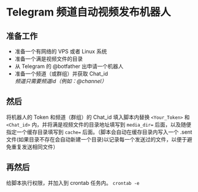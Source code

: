 # Telegram 频道自动视频发布机器人
## 准备工作
- 准备一个有网络的 VPS 或者 Linux 系统
- 准备一个满是视频文件的目录
- 从 Telegram 的 @botfather 出申请一个机器人
- 准备一个频道（或群组）并获取 Chat_id  
*频道只需要频道id（例如：@channel）*

## 然后
将机器人的 Token 和频道（群组）的 Chat_id 填入脚本内替换 `<Your_Token>` 和 `<Chat_id>` 内，并将满是视频文件的目录地址填写到 `media_dir=` 后面，以及随便指定一个缓存目录填写到 `cache=` 后面。（脚本会自动在缓存目录内写入一个 .sent 文件(如果目录不存在会自动新建一个目录)以记录每一个发送过的文件，以便于避免重复发送相同文件）  
## 再然后
给脚本执行权限，并加入到 crontab 任务内。
`crontab -e`
